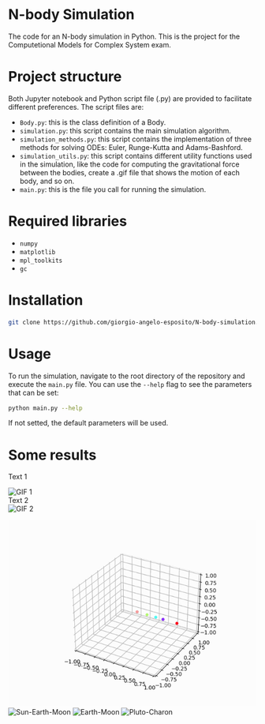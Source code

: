 # N-body Simulation

The code for an N-body simulation in Python. This is the project for the Computetional Models for Complex System exam.

# Project structure

Both Jupyter notebook and Python script file (.py) are provided to facilitate different preferences.
The script files are:

* `Body.py`: this is the class definition of a Body.
* `simulation.py`: this script contains the main simulation algorithm. 
* `simulation_methods.py`: this script contains the implementation of three methods for solving ODEs: Euler, Runge-Kutta and Adams-Bashford.
* `simulation_utils.py`: this script contains different utility functions used in the simulation, like the code for computing the gravitational force between the bodies, create a .gif file that shows the motion of each body, and so on.
* `main.py`: this is the file you call for running the simulation.

# Required libraries

* `numpy`
* `matplotlib`
* `mpl_toolkits`
* `gc`

# Installation
```bash
git clone https://github.com/giorgio-angelo-esposito/N-body-simulation.git cd N-body-simulation
```

# Usage

To run the simulation, navigate to the root directory of the repository and execute the `main.py` file. You can use the `--help` flag to see the parameters that can be set:

```bash
python main.py --help
```

If not setted, the default parameters will be used.

# Some results

Text 1
<div>
    <img src="(https://github.com/giorgio-angelo-esposito/N-body-simulation/blob/main/gifs/solar_system_4.gif)" alt="GIF 1">
</div>
Text 2
<div>
    <img src="(https://github.com/giorgio-angelo-esposito/N-body-simulation/blob/main/gifs/sun_earth_moon.gif)" alt="GIF 2">
</div>


![Solar System (4 planets)](https://github.com/giorgio-angelo-esposito/N-body-simulation/blob/main/gifs/solar_system_4.gif)
![Sun-Earth-Moon](https://github.com/giorgio-angelo-esposito/N-body-simulation/blob/main/gifs/sun_earth_moon.gif)
![Earth-Moon](https://github.com/giorgio-angelo-esposito/N-body-simulation/blob/main/gifs/earth_moon.gif)
![Pluto-Charon](https://github.com/giorgio-angelo-esposito/N-body-simulation/blob/main/gifs/pluto_charon.gif)

